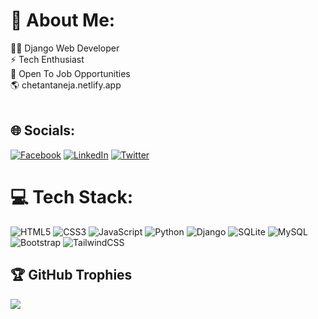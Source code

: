# 💫 About Me:
👨‍💻 Django Web Developer<br>⚡ Tech Enthusiast<br>💼 Open To Job Opportunities<br>🌎 chetantaneja.netlify.app<br><br>


## 🌐 Socials:
[![Facebook](https://img.shields.io/badge/Facebook-%231877F2.svg?logo=Facebook&logoColor=white)](https://facebook.com/https://www.facebook.com/chetan.taneja.779/) [![LinkedIn](https://img.shields.io/badge/LinkedIn-%230077B5.svg?logo=linkedin&logoColor=white)](https://www.linkedin.com/in/chetantaneja/) [![Twitter](https://img.shields.io/badge/Twitter-%231DA1F2.svg?logo=Twitter&logoColor=white)](https://twitter.com/https://twitter.com/ctaneja10) 

# 💻 Tech Stack:
![HTML5](https://img.shields.io/badge/html5-%23E34F26.svg?style=for-the-badge&logo=html5&logoColor=white) ![CSS3](https://img.shields.io/badge/css3-%231572B6.svg?style=for-the-badge&logo=css3&logoColor=white) ![JavaScript](https://img.shields.io/badge/javascript-%23323330.svg?style=for-the-badge&logo=javascript&logoColor=%23F7DF1E) ![Python](https://img.shields.io/badge/python-3670A0?style=for-the-badge&logo=python&logoColor=ffdd54) ![Django](https://img.shields.io/badge/django-%23092E20.svg?style=for-the-badge&logo=django&logoColor=white) ![SQLite](https://img.shields.io/badge/sqlite-%2307405e.svg?style=for-the-badge&logo=sqlite&logoColor=white) ![MySQL](https://img.shields.io/badge/mysql-%2300f.svg?style=for-the-badge&logo=mysql&logoColor=white) ![Bootstrap](https://img.shields.io/badge/bootstrap-%23563D7C.svg?style=for-the-badge&logo=bootstrap&logoColor=white) ![TailwindCSS](https://img.shields.io/badge/tailwindcss-%2338B2AC.svg?style=for-the-badge&logo=tailwind-css&logoColor=white)


## 🏆 GitHub Trophies
![](https://github-profile-trophy.vercel.app/?username=ctaneja10&theme=radical&no-frame=false&no-bg=true&margin-w=4)

